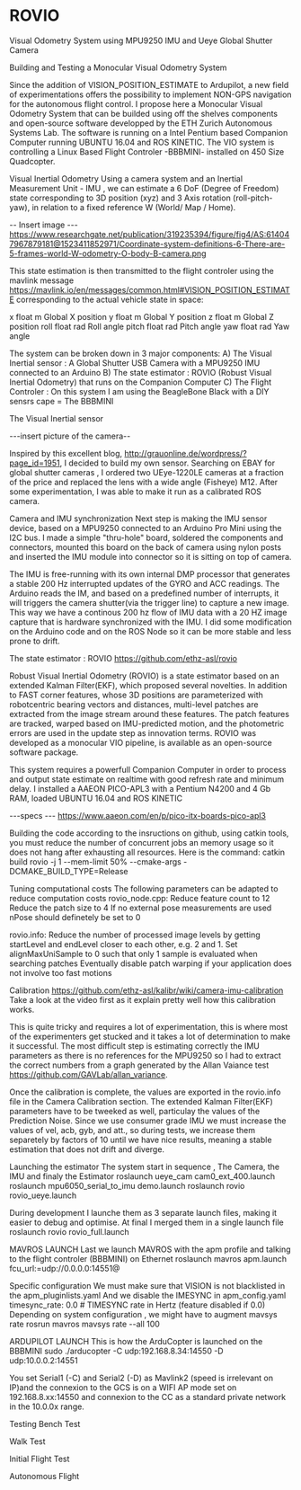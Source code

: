 # ROVIO
Visual Odometry System using MPU9250 IMU and Ueye Global Shutter Camera



Building and Testing a Monocular Visual Odometry System

Since the addition of VISION_POSITION_ESTIMATE to Ardupilot, a new field of experimentations offers the possibility to implement NON-GPS navigation for the autonomous flight control. I propose here a Monocular Visual Odometry System that can be builded using off the shelves components and open-source software developped by the ETH Zurich Autonomous Systems Lab. The software is running on a Intel Pentium based Companion Computer running UBUNTU 16.04 and ROS KINETIC. The VIO system is controlling a Linux Based Flight Controler -BBBMINI- installed on 450 Size Quadcopter.

Visual Inertial Odometry
Using a camera system and an Inertial Measurement Unit - IMU , we can estimate a 6 DoF (Degree of Freedom) state corresponding to 3D position (xyz) and 3 Axis rotation (roll-pitch-yaw), in relation to a fixed reference W (World/ Map / Home). 

-- Insert image ---
https://www.researchgate.net/publication/319235394/figure/fig4/AS:614047967879181@1523411852971/Coordinate-system-definitions-6-There-are-5-frames-world-W-odometry-O-body-B-camera.png


This state estimation is then transmitted to the flight controler using the mavlink message https://mavlink.io/en/messages/common.html#VISION_POSITION_ESTIMATE corresponding to the actual vehicle state in space:

x	float	m	Global X position
y	float	m	Global Y position
z	float	m	Global Z position
roll	float	rad	Roll angle
pitch	float	rad	Pitch angle
yaw	float	rad	Yaw angle



The system can be broken down in 3 major components:
A) The Visual Inertial sensor : A Global Shutter USB Camera with a MPU9250 IMU connected to an Arduino
B) The state estimator : ROVIO (Robust Visual Inertial Odometry) that runs on the Companion Computer
C) The Flight Controler : On this system I am using the BeagleBone Black with a DIY sensrs cape = The BBBMINI



 
The Visual Inertial sensor

---insert picture of the camera--

Inspired by this excellent blog, http://grauonline.de/wordpress/?page_id=1951, I decided to build my own sensor.
Searching on EBAY for global shutter cameras , I ordered two UEye-1220LE cameras at a fraction of the price and replaced the lens with a wide angle (Fisheye) M12. After some experimentation, I was able to make it run as a calibrated ROS camera. 

Camera and IMU synchronization
Next step is making the IMU sensor device, based on a MPU9250 connected to an Arduino Pro Mini using the I2C bus.
I made a simple "thru-hole" board, soldered the components and connectors, mounted this board on the back of camera using nylon posts and inserted the IMU module into connector so it is sitting on top of camera.
 
The IMU is free-running with its own internal DMP processor that generates a stable 200 Hz interrupted updates of the GYRO and ACC readings. The Arduino reads the IM, and based on a predefined number of interrupts, it will triggers the camera shutter(via the trigger line) to capture a new image. This way we have a continous 200 hz flow of IMU data with a 20 HZ image capture that is hardware synchronized with the IMU.  I did some modification on the Arduino code and on the ROS Node so it can be more stable and less prone to drift.


The state estimator : ROVIO
https://github.com/ethz-asl/rovio

Robust Visual Inertial Odometry (ROVIO) is a state  estimator  based  on  an  extended  Kalman  Filter(EKF),  which  proposed  several  novelties.  In  addition  to FAST  corner  features,  whose  3D  positions  are  parameterized  with  robotcentric  bearing  vectors  and  distances, multi-level  patches  are  extracted  from  the  image  stream around these features. The patch features are tracked, warped based  on  IMU-predicted  motion,  and  the  photometric  errors  are  used  in  the  update  step  as  innovation  terms.  ROVIO  was  developed  as  a  monocular  VIO pipeline,  is  available  as  an  open-source software package. 

This system requires a powerfull Companion Computer in order to process and output state estimate on realtime with good refresh rate and minimum delay. I installed a AAEON PICO-APL3 with a Pentium N4200 and 4 Gb RAM, loaded UBUNTU 16.04 and ROS KINETIC

---specs ---  https://www.aaeon.com/en/p/pico-itx-boards-pico-apl3


Building the code according to the insructions on github, using catkin tools, you must reduce the number of concurrent jobs an memory usage so it does not hang after exhausting all resources. Here is the command: catkin build rovio -j 1 --mem-limit 50% --cmake-args -DCMAKE_BUILD_TYPE=Release

Tuning computational costs
The following parameters can be adapted to reduce computation costs
rovio_node.cpp:
    Reduce feature count to 12
    Reduce the patch size to 4
    If no external pose measurements are used nPose should definetely be set to 0

rovio.info:
    Reduce the number of processed image levels by getting startLevel and endLevel closer to each other, e.g. 2 and 1.
    Set alignMaxUniSample to 0 such that only 1 sample is evaluated when searching patches
    Eventually disable patch warping if your application does not involve too fast motions


Calibration
https://github.com/ethz-asl/kalibr/wiki/camera-imu-calibration
Take a look at the video first as it explain pretty well how this calibration works.

This is quite tricky and requires a lot of experimentation, this is where most of the experimenters get stucked and it takes a lot of determination to make it successful. The most difficult step is estimating correctly the IMU parameters as there is no references for the MPU9250 so I had to extract the correct numbers from a graph generated by the Allan Vaiance test https://github.com/GAVLab/allan_variance.  

Once the calibration is complete, the values are exported in the rovio.info file in the Camera Calibration section. The extended  Kalman  Filter(EKF)  parameters have to be tweeked as well, particulay the values of the Prediction Noise. Since we use consumer grade IMU we must increase the values of vel, acb, gyb, and att., so during tests, we increase them separetely by factors of 10 until we have nice results, meaning a stable estimation that does not drift and diverge. 



Launching the estimator
The system start in sequence , The Camera, the IMU and finaly the Estimator
roslaunch ueye_cam cam0_ext_400.launch 
roslaunch mpu6050_serial_to_imu demo.launch
roslaunch rovio rovio_ueye.launch

During development I launche them as 3 separate launch files, making it easier to debug and optimise.
At final I merged them in a single launch file roslaunch rovio rovio_full.launch

MAVROS LAUNCH
Last we launch MAVROS with the apm profile and talking to the flight controler (BBBMINI) on Ethernet 
roslaunch mavros apm.launch fcu_url:=udp://0.0.0.0:14551@

Specific configuration
We must make sure that VISION is not blacklisted in the apm_pluginlists.yaml
And we disable the IMESYNC in apm_config.yaml
timesync_rate: 0.0    # TIMESYNC rate in Hertz (feature disabled if 0.0)
Depending on system configuration , we might have to augment mavsys rate
rosrun mavros mavsys rate --all 100

ARDUPILOT LAUNCH
This is how the ArduCopter is launched on the BBBMINI
sudo ./arducopter -C udp:192.168.8.34:14550 -D udp:10.0.0.2:14551

You set Serial1 (-C) and Serial2 (-D) as Mavlink2 (speed is irrelevant on IP)and the connexion to the GCS is on a WIFI AP mode set on 192.168.8.xx:14550 and connexion to the CC as a standard private network in the 10.0.0x range.



Testing
Bench Test

Walk Test

Initial Flight Test

Autonomous Flight

 



